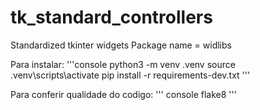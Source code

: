 # tk_standard_controllers
Standardized tkinter widgets 
Package name = widlibs

Para instalar:
'''console
python3 -m venv .venv
source .venv\scripts\activate
pip install -r requirements-dev.txt
'''

Para conferir qualidade do codigo:
''' console
flake8
'''

